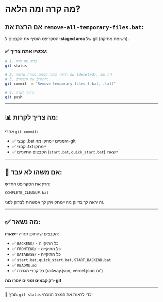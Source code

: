 # מה קרה ומה הלאה?

## אם הרצת את `remove-all-temporary-files.bat`:

הסקריפט הוסיף את הקבצים ל-**staged area** של git (רשימת מחיקה).

### ✅ עכשיו אתה צריך:

```bash
# 1. בדוק מה קרה
git status

# 2. אם תראה הרבה קבצים בשורה אדומה (deleted), זה טוב!
# 3. התחייב את השינויים:
git commit -m "Remove temporary files (.bat, .txt)"

# 4. דחוף לשרת:
git push
```

---

## 📊 מה צריך לקרות:

אחרי `git commit`:
- ✅ קבצי .bat הזמניים יימחקו מה-git
- ✅ קבצי .txt יימחקו
- ✅ הקבצים החיוניים (`start.bat`, `quick_start.bat`) יישארו

---

## 🚨 אם משהו לא עבד:

הרץ את הסקריפט החדש:
```bash
COMPLETE_CLEANUP.bat
```

זה יראה לך בדיוק מה יימחק ויתן לך אפשרות לבדוק לפני.

---

## ✅ מה נשאר:

הקבצים שהתוכן תהיה **יישארו**:
- ✅ `BACKEND/` - כל התיקייה
- ✅ `FRONTEND/` - כל התיקייה
- ✅ `DATABASE/` - כל התיקייה
- ✅ `start.bat`, `quick_start.bat`, `START_BACKEND.bat`
- ✅ `README.md`
- ✅ כל קבצי הגדרה (railway.json, vercel.json וכו')

**רק קבצים זמניים יוסרו מה-git**

---

📝 **הרץ**: `git status` כדי לראות את המצב הנוכחי!

